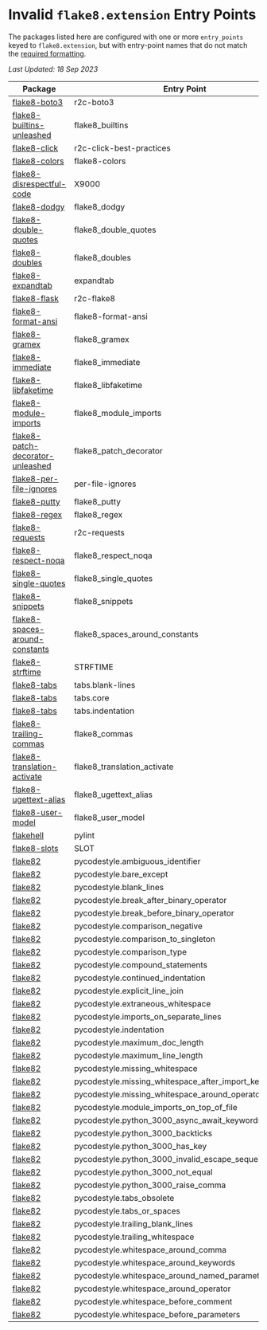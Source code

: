 Invalid `flake8.extension` Entry Points
=======================================

The packages listed here are configured with one or more `entry_points`
keyed to `flake8.extension`, but with entry-point names that do not
match the [required formatting](https://flake8.pycqa.org/en/latest/plugin-development/registering-plugins.html).

*Last Updated: 18 Sep 2023*

Package|Entry Point
-|-
[flake8-boto3](https://pypi.org/project/flake8-boto3)|r2c-boto3
[flake8-builtins-unleashed](https://pypi.org/project/flake8-builtins-unleashed)|flake8_builtins
[flake8-click](https://pypi.org/project/flake8-click)|r2c-click-best-practices
[flake8-colors](https://pypi.org/project/flake8-colors)|flake8-colors
[flake8-disrespectful-code](https://pypi.org/project/flake8-disrespectful-code)|X9000
[flake8-dodgy](https://pypi.org/project/flake8-dodgy)|flake8_dodgy
[flake8-double-quotes](https://pypi.org/project/flake8-double-quotes)|flake8_double_quotes
[flake8-doubles](https://pypi.org/project/flake8-doubles)|flake8_doubles
[flake8-expandtab](https://pypi.org/project/flake8-expandtab)|expandtab
[flake8-flask](https://pypi.org/project/flake8-flask)|r2c-flake8
[flake8-format-ansi](https://pypi.org/project/flake8-format-ansi)|flake8-format-ansi
[flake8-gramex](https://pypi.org/project/flake8-gramex)|flake8_gramex
[flake8-immediate](https://pypi.org/project/flake8-immediate)|flake8_immediate
[flake8-libfaketime](https://pypi.org/project/flake8-libfaketime)|flake8_libfaketime
[flake8-module-imports](https://pypi.org/project/flake8-module-imports)|flake8_module_imports
[flake8-patch-decorator-unleashed](https://pypi.org/project/flake8-patch-decorator-unleashed)|flake8_patch_decorator
[flake8-per-file-ignores](https://pypi.org/project/flake8-per-file-ignores)|per-file-ignores
[flake8-putty](https://pypi.org/project/flake8-putty)|flake8_putty
[flake8-regex](https://pypi.org/project/flake8-regex)|flake8_regex
[flake8-requests](https://pypi.org/project/flake8-requests)|r2c-requests
[flake8-respect-noqa](https://pypi.org/project/flake8-respect-noqa)|flake8_respect_noqa
[flake8-single-quotes](https://pypi.org/project/flake8-single-quotes)|flake8_single_quotes
[flake8-snippets](https://pypi.org/project/flake8-snippets)|flake8_snippets
[flake8-spaces-around-constants](https://pypi.org/project/flake8-spaces-around-constants)|flake8_spaces_around_constants
[flake8-strftime](https://pypi.org/project/flake8-strftime)|STRFTIME
[flake8-tabs](https://pypi.org/project/flake8-tabs)|tabs.blank-lines
[flake8-tabs](https://pypi.org/project/flake8-tabs)|tabs.core
[flake8-tabs](https://pypi.org/project/flake8-tabs)|tabs.indentation
[flake8-trailing-commas](https://pypi.org/project/flake8-trailing-commas)|flake8_commas
[flake8-translation-activate](https://pypi.org/project/flake8-translation-activate)|flake8_translation_activate
[flake8-ugettext-alias](https://pypi.org/project/flake8-ugettext-alias)|flake8_ugettext_alias
[flake8-user-model](https://pypi.org/project/flake8-user-model)|flake8_user_model
[flakehell](https://pypi.org/project/flakehell)|pylint
[flake8-slots](https://pypi.org/project/flake8-slots)|SLOT
[flake82](https://pypi.org/project/flake82)|pycodestyle.ambiguous_identifier
[flake82](https://pypi.org/project/flake82)|pycodestyle.bare_except
[flake82](https://pypi.org/project/flake82)|pycodestyle.blank_lines
[flake82](https://pypi.org/project/flake82)|pycodestyle.break_after_binary_operator
[flake82](https://pypi.org/project/flake82)|pycodestyle.break_before_binary_operator
[flake82](https://pypi.org/project/flake82)|pycodestyle.comparison_negative
[flake82](https://pypi.org/project/flake82)|pycodestyle.comparison_to_singleton
[flake82](https://pypi.org/project/flake82)|pycodestyle.comparison_type
[flake82](https://pypi.org/project/flake82)|pycodestyle.compound_statements
[flake82](https://pypi.org/project/flake82)|pycodestyle.continued_indentation
[flake82](https://pypi.org/project/flake82)|pycodestyle.explicit_line_join
[flake82](https://pypi.org/project/flake82)|pycodestyle.extraneous_whitespace
[flake82](https://pypi.org/project/flake82)|pycodestyle.imports_on_separate_lines
[flake82](https://pypi.org/project/flake82)|pycodestyle.indentation
[flake82](https://pypi.org/project/flake82)|pycodestyle.maximum_doc_length
[flake82](https://pypi.org/project/flake82)|pycodestyle.maximum_line_length
[flake82](https://pypi.org/project/flake82)|pycodestyle.missing_whitespace
[flake82](https://pypi.org/project/flake82)|pycodestyle.missing_whitespace_after_import_keyword
[flake82](https://pypi.org/project/flake82)|pycodestyle.missing_whitespace_around_operator
[flake82](https://pypi.org/project/flake82)|pycodestyle.module_imports_on_top_of_file
[flake82](https://pypi.org/project/flake82)|pycodestyle.python_3000_async_await_keywords
[flake82](https://pypi.org/project/flake82)|pycodestyle.python_3000_backticks
[flake82](https://pypi.org/project/flake82)|pycodestyle.python_3000_has_key
[flake82](https://pypi.org/project/flake82)|pycodestyle.python_3000_invalid_escape_sequence
[flake82](https://pypi.org/project/flake82)|pycodestyle.python_3000_not_equal
[flake82](https://pypi.org/project/flake82)|pycodestyle.python_3000_raise_comma
[flake82](https://pypi.org/project/flake82)|pycodestyle.tabs_obsolete
[flake82](https://pypi.org/project/flake82)|pycodestyle.tabs_or_spaces
[flake82](https://pypi.org/project/flake82)|pycodestyle.trailing_blank_lines
[flake82](https://pypi.org/project/flake82)|pycodestyle.trailing_whitespace
[flake82](https://pypi.org/project/flake82)|pycodestyle.whitespace_around_comma
[flake82](https://pypi.org/project/flake82)|pycodestyle.whitespace_around_keywords
[flake82](https://pypi.org/project/flake82)|pycodestyle.whitespace_around_named_parameter_equals
[flake82](https://pypi.org/project/flake82)|pycodestyle.whitespace_around_operator
[flake82](https://pypi.org/project/flake82)|pycodestyle.whitespace_before_comment
[flake82](https://pypi.org/project/flake82)|pycodestyle.whitespace_before_parameters